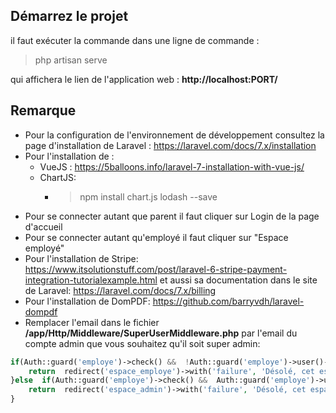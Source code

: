 ## Démarrez le projet
il faut exécuter la commande dans une ligne de commande :
> php artisan serve

qui affichera le lien de l'application web : **http://localhost:PORT/**

## Remarque
+ Pour la configuration de l'environnement de développement consultez la page d'installation de Laravel :
https://laravel.com/docs/7.x/installation
+ Pour l'installation de : 
	+ VueJS : https://5balloons.info/laravel-7-installation-with-vue-js/
	+ ChartJS: 
		+ >npm install chart.js lodash --save
+ Pour se connecter autant que parent il faut cliquer sur Login de la page d'accueil
+ Pour se connecter autant qu'employé il faut cliquer sur "Espace employé"
+ Pour l'installation de Stripe: https://www.itsolutionstuff.com/post/laravel-6-stripe-payment-integration-tutorialexample.html
et aussi sa documentation dans le site de Laravel: https://laravel.com/docs/7.x/billing
+ Pour l'installation de DomPDF: https://github.com/barryvdh/laravel-dompdf
+ Remplacer l'email dans le fichier **/app/Http/Middleware/SuperUserMiddleware.php** par l'email du compte admin que vous souhaitez qu'il soit super admin:
```php
if(Auth::guard('employe')->check() &&  !Auth::guard('employe')->user()->admin){
	return  redirect('espace_employe')->with('failure', 'Désolé, cet espace est réservé aux super admins uniquement');
}else  if(Auth::guard('employe')->check() &&  Auth::guard('employe')->user()->admin &&  Auth::guard('employe')->user()->email !=  "hamgimiso@gmail.com"){
	return  redirect('espace_admin')->with('failure', 'Désolé, cet espace est réservé aux super admins uniquement');
}
```

